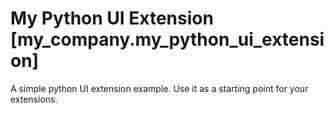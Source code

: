 # My Python UI Extension [my_company.my_python_ui_extension]

A simple python UI extension example. Use it as a starting point for your extensions.
